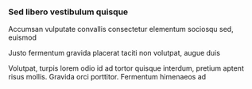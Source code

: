 ### Sed libero vestibulum quisque

Accumsan vulputate convallis consectetur elementum sociosqu sed, euismod

Justo fermentum gravida placerat taciti non volutpat, augue duis

Volutpat, turpis lorem odio id ad tortor quisque interdum, pretium aptent risus mollis. Gravida orci porttitor. Fermentum himenaeos ad


